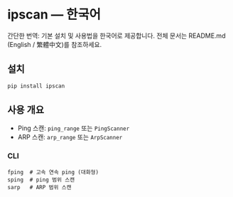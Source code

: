 # ipscan — 한국어

간단한 번역: 기본 설치 및 사용법을 한국어로 제공합니다. 전체 문서는 README.md (English / 繁體中文)를 참조하세요.

## 설치

```bash
pip install ipscan
```

## 사용 개요

- Ping 스캔: `ping_range` 또는 `PingScanner`
- ARP 스캔: `arp_range` 또는 `ArpScanner`

### CLI

```
fping  # 고속 연속 ping (대화형)
sping  # ping 범위 스캔
sarp   # ARP 범위 스캔
```
